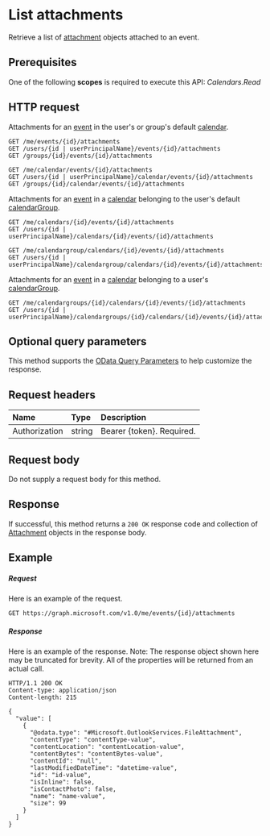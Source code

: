 # List attachments

Retrieve a list of [attachment](../resources/attachment.md) objects attached to an event.
## Prerequisites
One of the following **scopes** is required to execute this API: 
*Calendars.Read* 
## HTTP request
<!-- { "blockType": "ignored" } -->
Attachments for an [event](../resources/event.md) in the user's or group's default [calendar](../resources/calendar.md).
```http
GET /me/events/{id}/attachments
GET /users/{id | userPrincipalName}/events/{id}/attachments
GET /groups/{id}/events/{id}/attachments

GET /me/calendar/events/{id}/attachments
GET /users/{id | userPrincipalName}/calendar/events/{id}/attachments
GET /groups/{id}/calendar/events/{id}/attachments
```
Attachments for an [event](../resources/event.md) in a [calendar](../resources/calendar.md) belonging to the user's default [calendarGroup](../resources/calendargroup.md).
```http
GET /me/calendars/{id}/events/{id}/attachments
GET /users/{id | userPrincipalName}/calendars/{id}/events/{id}/attachments

GET /me/calendargroup/calendars/{id}/events/{id}/attachments
GET /users/{id | userPrincipalName}/calendargroup/calendars/{id}/events/{id}/attachments
```
Attachments for an [event](../resources/event.md) in a [calendar](../resources/calendar.md) belonging to a user's [calendarGroup](../resources/calendargroup.md).
```http
GET /me/calendargroups/{id}/calendars/{id}/events/{id}/attachments
GET /users/{id | userPrincipalName}/calendargroups/{id}/calendars/{id}/events/{id}/attachments
```
## Optional query parameters
This method supports the [OData Query Parameters](http://developer.microsoft.com/en-us/graph/docs/overview/query_parameters) to help customize the response.
## Request headers
| Name       | Type | Description|
|:-----------|:------|:----------|
| Authorization  | string  | Bearer {token}. Required. |

## Request body
Do not supply a request body for this method.
## Response
If successful, this method returns a `200 OK` response code and collection of [Attachment](../resources/attachment.md) objects in the response body.
## Example
##### Request
Here is an example of the request.
<!-- {
  "blockType": "request",
  "name": "get_attachments"
}-->
```http
GET https://graph.microsoft.com/v1.0/me/events/{id}/attachments
```
##### Response
Here is an example of the response. Note: The response object shown here may be truncated for brevity. All of the properties will be returned from an actual call.
<!-- {
  "blockType": "response",
  "truncated": true,
  "@odata.type": "microsoft.graph.attachment",
  "isCollection": true
} -->
```http
HTTP/1.1 200 OK
Content-type: application/json
Content-length: 215

{
  "value": [
    {
      "@odata.type": "#Microsoft.OutlookServices.FileAttachment",
      "contentType": "contentType-value",
      "contentLocation": "contentLocation-value",
      "contentBytes": "contentBytes-value",
      "contentId": "null",
      "lastModifiedDateTime": "datetime-value",
      "id": "id-value",
      "isInline": false,
      "isContactPhoto": false,
      "name": "name-value",
      "size": 99
    }
  ]
}
```

<!-- uuid: 8fcb5dbc-d5aa-4681-8e31-b001d5168d79
2015-10-25 14:57:30 UTC -->
<!-- {
  "type": "#page.annotation",
  "description": "List attachments",
  "keywords": "",
  "section": "documentation",
  "tocPath": ""
}-->